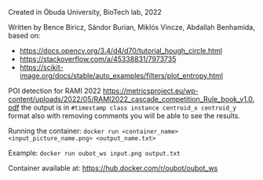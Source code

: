 Created in Óbuda University, BioTech lab, 2022

Written by Bence Biricz, Sándor Burian, Miklós Vincze, Abdallah Benhamida, based on:
  - https://docs.opencv.org/3.4/d4/d70/tutorial_hough_circle.html
  - https://stackoverflow.com/a/45338831/7973735
  - https://scikit-image.org/docs/stable/auto_examples/filters/plot_entropy.html

 POI detection for RAMI 2022 https://metricsproject.eu/wp-content/uploads/2022/05/RAMI2022_cascade_competition_Rule_book_v1.0.pdf
 the output is in `#timestamp class instance centroid_x centroid_y` format
 also with removing comments you will be able to see the results.

Running the container: `docker run <container_name> <input_picture_name.png> <output_name.txt>`

Example: `docker run oubot_ws input.png output.txt`

Container available at: https://hub.docker.com/r/oubot/oubot_ws

